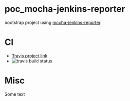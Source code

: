 # poc_mocha-jenkins-reporter
bootstrap project using [mocha-jenkins-reporter](https://github.com/juhovh/mocha-jenkins-reporter).

# CI

* [Travis project link](https://travis-ci.org/packetops/poc_mocha-jenkins-reporter)
* ![travis build status](https://travis-ci.org/packetops/poc_mocha-jenkins-reporter.svg "travis build status")

# Misc

Some text
